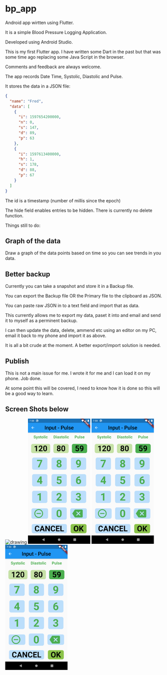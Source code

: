# bp_app

Android app wirtten using Flutter.

It is a simple Blood Pressure Logging Application.

Developed using Android Studio.

This is my first Flutter app. I have written some Dart in the past but that was some time ago replacing some Java Script in the browser.

Comments and feedback are always welcome.

The app records Date Time, Systolic, Diastolic and Pulse.

It stores the data in a JSON file:

``` JSON
{
  "name": "Fred",
  "data": [
    {
      "i": 1597654200000,
      "n": 0,
      "s": 147,
      "d": 89,
      "p": 63
    },
    {
      "i": 1597613400000,
      "h": 1,
      "s": 178,
      "d": 88,
      "p": 67
    }
  ]
}
```

The id is a timestamp (number of millis since the epoch)

The hide field enables entries to be hidden. There is currently no delete function.

Things still to do:

## Graph of the data

Draw a graph of the data points based on time so you can see trends in you data.

## Better backup

Currently you can take a snapshot and store it in a Backup file.

You can export the Backup file OR the Primary file to the clipboard as JSON.

You can paste raw JSON in to a text field and import that as data.

This currently allows me to export my data, paset it into and email and send it to myself as a perminent backup.

I can then update the data, delete, ammend etc using an editor on my PC, email it back to my phone and import it as above.

It is all a bit crude at the moment. A better export/import solution is  needed.

## Publish

This is not a main issue for me. I wrote it for me and I can load it on my phone. Job done.

At some point this will be covered, I need to know how it is done so this will be a good way to learn.

## Screen Shots below

<img src="Screenshot_Main_Main.png" alt="drawing" width="200"/>

<img src="Screenshot_Data_Entry.png" alt="drawing" width="200"/>
<img src="Screenshot_Data_Entry.png" alt="drawing" width="200"/>
<img src="Screenshot_Data_Entry.png" alt="drawing" width="200"/>

